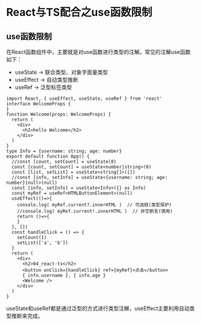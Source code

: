 # React与TS配合之use函数限制

## use函数限制

在React函数组件中，主要就是对use函数进行类型的注解。常见的注解use函数如下：

- useState -> 联合类型、对象字面量类型
- useEffect -> 自动类型推断
- useRef -> 泛型标签类型

```tsx
import React, { useEffect, useState, useRef } from 'react'
interface WelcomeProps {
}
function Welcome(props: WelcomeProps) {
  return (
    <div>
      <h2>hello Welcome</h2>
    </div>
  )
}
type Info = {username: string; age: number}
export default function App() {
  //const [count, setCount] = useState(0)
  const [count, setCount] = useState<number|string>(0)
  const [list, setList] = useState<string[]>([])
  //const [info, setInfo] = useState<{username: string; age: number}|null>(null)
  const [info, setInfo] = useState<Info>({} as Info)
  const myRef = useRef<HTMLButtonElement>(null)
  useEffect(()=>{
    console.log( myRef.current?.innerHTML )  // 可选链(类型保护)
    //console.log( myRef.current!.innerHTML )  // 非空断言(慎用)   
    return ()=>{
    }
  }, [])
  const handleClick = () => {
    setCount(1)
    setList(['a', 'b'])
  }
  return (
    <div>
      <h2>04_react-ts</h2>
      <button onClick={handleClick} ref={myRef}>点击</button>
      { info.username }, { info.age }
      <Welcome />      
    </div>
  )
}
```

useState和useRef都是通过泛型的方式进行类型注解，useEffect主要利用自动类型推断来完成。

